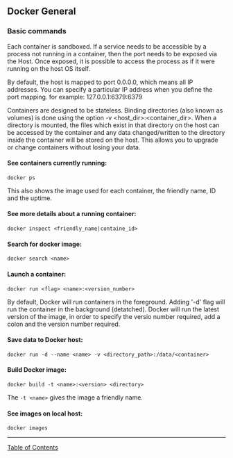 ## Docker General

### Basic commands

Each container is sandboxed. If a service needs to be accessible by a process not running in a container, then the port needs to be exposed via the Host. Once exposed, it is possible to access the process as if it were running on the host OS itself.

By default, the host is mapped to port 0.0.0.0, which means all IP addresses. You can specify a particular IP address when you define the port mapping. for example: 127.0.0.1:6379:6379

Containers are designed to be stateless. Binding directories (also known as volumes) is done using the option -v <host_dir>:<container_dir>. When a directory is mounted, the files which exist in that directory on the host can be accessed by the container and any data changed/written to the directory inside the container will be stored on the host. This allows you to upgrade or change containers without losing your data.

#### See containers currently running:
`docker ps`

This also shows the image used for each container, the friendly name, ID and the uptime.

#### See more details about a running container:
`docker inspect <friendly_name|containe_id>`

#### Search for docker image:
`docker search <name>`

#### Launch a container:
`docker run <flag> <name>:<version_number>`

By default, Docker will run containers in the foreground. Adding '-d' flag will run the container in the background (detatched). Docker will run the latest version of the image, in order to specify the versio number required, add a colon and the version number required.

#### Save data to Docker host:
`docker run -d --name <name> -v <directory_path>:/data/<container>`

#### Build Docker image:
`docker build -t <name>:<version> <directory>`

The `-t <name>` gives the image a friendly name.

#### See images on local host:
`docker images`

***
[Table of Contents](../README.md)